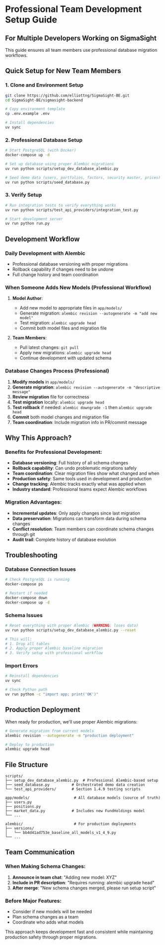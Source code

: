 # Professional Team Development Setup Guide

## For Multiple Developers Working on SigmaSight

This guide ensures all team members use professional database migration workflows.

## Quick Setup for New Team Members

### 1. Clone and Environment Setup
```bash
git clone https://github.com/elliottng/SigmaSight-BE.git
cd SigmaSight-BE/sigmasight-backend

# Copy environment template
cp .env.example .env

# Install dependencies
uv sync
```

### 2. Professional Database Setup
```bash
# Start PostgreSQL (with Docker)
docker-compose up -d

# Set up database using proper Alembic migrations
uv run python scripts/setup_dev_database_alembic.py

# Seed demo data (users, portfolios, factors, security master, prices)
uv run python scripts/seed_database.py
```

### 3. Verify Setup
```bash
# Run integration tests to verify everything works
uv run python scripts/test_api_providers/integration_test.py

# Start development server
uv run python run.py
```

## Development Workflow

### Daily Development with Alembic
- Professional database versioning with proper migrations
- Rollback capability if changes need to be undone
- Full change history and team coordination

### When Someone Adds New Models (Professional Workflow)
1. **Model Author**: 
   - Add new model to appropriate files in `app/models/`
   - Generate migration: `alembic revision --autogenerate -m "add new model"`
   - Test migration: `alembic upgrade head`
   - Commit both model files and migration file

2. **Team Members**: 
   - Pull latest changes: `git pull`
   - Apply new migrations: `alembic upgrade head`
   - Continue development with updated schema

### Database Changes Process (Professional)
1. **Modify models** in `app/models/`
2. **Generate migration**: `alembic revision --autogenerate -m "descriptive message"`
3. **Review migration** file for correctness
4. **Test migration** locally: `alembic upgrade head`
5. **Test rollback** if needed: `alembic downgrade -1` then `alembic upgrade head`
6. **Commit** both model changes and migration file
7. **Team coordination**: Include migration info in PR/commit message

## Why This Approach?

### Benefits for Professional Development:
- **Database versioning**: Full history of all schema changes
- **Rollback capability**: Can undo problematic migrations safely
- **Team coordination**: Clear migration files show what changed and when
- **Production safety**: Same tools used in development and production
- **Change tracking**: Alembic tracks exactly what was applied when
- **Industry standard**: Professional teams expect Alembic workflows

### Migration Advantages:
- **Incremental updates**: Only apply changes since last migration
- **Data preservation**: Migrations can transform data during schema changes
- **Conflict resolution**: Team members can coordinate schema changes through git
- **Audit trail**: Complete history of database evolution

## Troubleshooting

### Database Connection Issues
```bash
# Check PostgreSQL is running
docker-compose ps

# Restart if needed
docker-compose down
docker-compose up -d
```

### Schema Issues
```bash
# Reset everything with proper Alembic (WARNING: loses data)
uv run python scripts/setup_dev_database_alembic.py --reset

# This will:
# 1. Drop all tables
# 2. Apply proper Alembic baseline migration
# 3. Verify setup with professional workflow
```

### Import Errors
```bash
# Reinstall dependencies
uv sync

# Check Python path
uv run python -c "import app; print('OK')"
```

## Production Deployment

When ready for production, we'll use proper Alembic migrations:

```bash
# Generate migration from current models
alembic revision --autogenerate -m "production deployment"

# Deploy to production
alembic upgrade head
```

## File Structure

```
scripts/
├── setup_dev_database_alembic.py  # Professional Alembic-based setup
├── seed_database.py          # Orchestrated demo data creation
└── test_api_providers/       # Section 1.4.9 testing scripts

app/models/                    # All database models (source of truth)
├── users.py
├── positions.py  
├── market_data.py            # Includes new FundHoldings model
└── ...

alembic/                       # For production deployments
├── versions/
│   └── bb4d41ad753e_baseline_all_models_v1_4_9.py
└── ...
```

## Team Communication

### When Making Schema Changes:
1. **Announce in team chat**: "Adding new model: XYZ"
2. **Include in PR description**: "Requires running: alembic upgrade head"
3. **After merge**: "New schema changes merged, please run setup script"

### Before Major Features:
- Consider if new models will be needed
- Plan schema changes as a team
- Coordinate who adds what models

This approach keeps development fast and consistent while maintaining production safety through proper migrations.